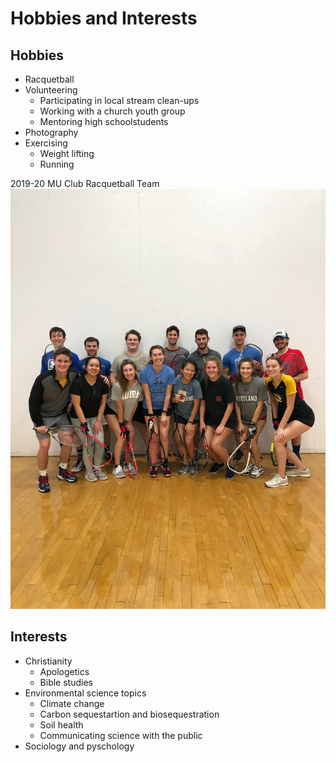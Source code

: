 # Hobbies and Interests

## Hobbies
* Racquetball
* Volunteering
  * Participating in local stream clean-ups
  * Working with a church youth group
  * Mentoring high schoolstudents
* Photography
* Exercising
  * Weight lifting
  * Running

2019-20 MU Club Racquetball Team
![MU Club Racquetball Team](2C887258-DDB0-400A-911B-206BF5937180.jpeg "2019 MU Club Racquetball Team")

## Interests
* Christianity
  * Apologetics
  * Bible studies
* Environmental science topics
  * Climate change
  * Carbon sequestartion and biosequestration
  * Soil health
  * Communicating science with the public
* Sociology and pyschology 
